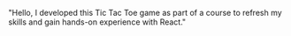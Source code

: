 "Hello,
I developed this Tic Tac Toe game as part of a course to refresh my skills and gain hands-on experience with React."


